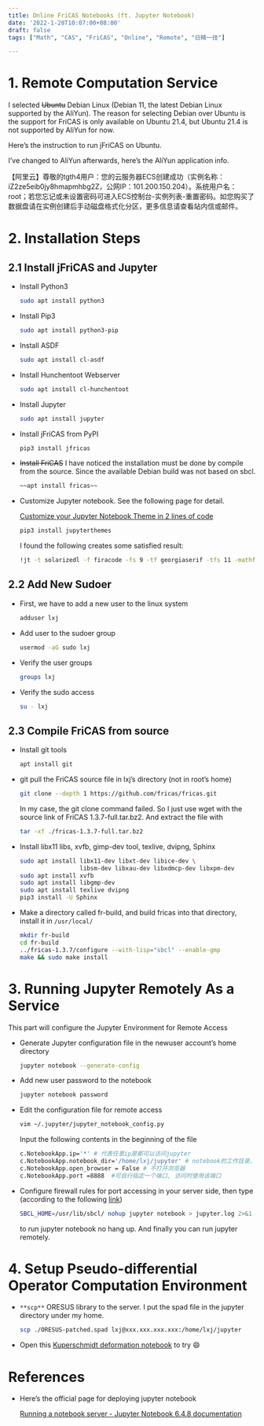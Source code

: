 ```yaml
---
title: Online FriCAS Notebooks (ft. Jupyter Notebook)
date: '2022-1-28T10:07:00+08:00'
draft: false
tags: ["Math", "CAS", "FriCAS", "Online", "Remote", "日精一技"]

---
```


# 1. Remote Computation Service

I selected ~~Ubuntu~~ Debian Linux (Debian 11, the latest Debian Linux supported by the AliYun). The reason for selecting Debian over Ubuntu is the support for FriCAS is only available on Ubuntu 21.4, but Ubuntu 21.4 is not supported by AliYun for now.

 Here’s the instruction to run jFriCAS on Ubuntu. 

[](https://jfricas.readthedocs.io/_/downloads/en/latest/pdf/)

I’ve changed to AliYun afterwards, here’s the AliYun application info.

【阿里云】尊敬的tgth4用户：您的云服务器ECS创建成功（实例名称：iZ2ze5eib0jy8hmapmhbg2Z，公网IP：101.200.150.204）。系统用户名： root；若您忘记或未设置密码可进入ECS控制台-实例列表-重置密码。如您购买了数据盘请在实例创建后手动磁盘格式化分区，更多信息请查看站内信或邮件。

# 2. Installation Steps

## 2.1 Install jFriCAS and Jupyter

- Install Python3
  
    ```bash
    sudo apt install python3
    ```
    
- Install Pip3
  
    ```bash
    sudo apt install python3-pip
    ```
    
- Install ASDF
  
    ```bash
    sudo apt install cl-asdf
    ```
    
- Install Hunchentoot Webserver
  
    ```bash
    sudo apt install cl-hunchentoot
    ```
    
- Install Jupyter
  
    ```bash
    sudo apt install jupyter
    ```
    
- Install jFriCAS from PyPI
  
    ```bash
    pip3 install jfricas
    ```
    
- ~~Install FriCAS~~  I have noticed the installation must be done by compile from the source. Since the available Debian build was not based on sbcl.
  
    ```bash
    ~~apt install fricas~~
    ```
    
- Customize Jupyter notebook. See the following page for detail.
  
    [Customize your Jupyter Notebook Theme in 2 lines of code](https://link.medium.com/8LlqPwAswnb)
    
    ```bash
    pip3 install jupyterthemes
    ```
    
    I found the following  creates some satisfied result: 
    
    ```bash
    !jt -t solarizedl -f firacode -fs 9 -tf georgiaserif -tfs 11 -mathfs 100 -T -N -kl
    ```
    

## 2.2 Add New Sudoer

- First, we have to add a new user to the linux system
  
    ```bash
    adduser lxj
    ```
    
- Add user to the sudoer group
  
    ```bash
    usermod -aG sudo lxj
    ```
    
- Verify the user groups
  
    ```bash
    groups lxj
    ```
    
- Verify the sudo access
  
    ```bash
    su - lxj
    ```
    

## 2.3 Compile FriCAS from source

- Install git tools
  
    ```bash
    apt install git
    ```
    
- git pull the FriCAS source file in lxj’s directory (not in root’s home)
  
    ```bash
    git clone --depth 1 https://github.com/fricas/fricas.git
    ```
    
    In my case, the git clone command failed. So I just use wget with the source link of FriCAS 1.3.7-full.tar.bz2. And extract the file with 
    
    ```bash
    tar -xf ./fricas-1.3.7-full.tar.bz2
    ```
    
- Install libx11 libs, xvfb, gimp-dev tool, texlive, dvipng, Sphinx
  
    ```bash
    sudo apt install libx11-dev libxt-dev libice-dev \
                     libsm-dev libxau-dev libxdmcp-dev libxpm-dev
    sudo apt install xvfb
    sudo apt install libgmp-dev
    sudo apt install texlive dvipng
    pip3 install -U Sphinx
    ```
    
- Make a directory called fr-build, and build fricas into that directory, install it in `/usr/local/`
  
    ```bash
    mkdir fr-build
    cd fr-build
    ../fricas-1.3.7/configure --with-lisp="sbcl" --enable-gmp
    make && sudo make install
    ```
    

# 3. Running Jupyter Remotely As a Service

This part will  configure the Jupyter Environment for Remote Access

- Generate Jupyter configuration file in the newuser account’s home directory
  
    ```bash
    jupyter notebook --generate-config
    ```
    
- Add new user password to the notebook
  
    ```bash
    jupyter notebook password
    ```
    
- Edit the configuration file for remote access
  
    ```bash
    vim ~/.jupyter/jupyter_notebook_config.py
    ```
    
    Input the following contents in the beginning of the file
    
    ```bash
    c.NotebookApp.ip='*' # 代表任意ip是都可以访问jupyter
    c.NotebookApp.notebook_dir='/home/lxj/jupyter' # notebook的工作目录，可以自己的实际情况修改，注意要确保目录存在
    c.NotebookApp.open_browser = False # 不打开浏览器
    c.NotebookApp.port =8888  #可自行指定一个端口, 访问时使用该端口
    ```
    
- Configure firewall rules for port accessing in your server side, then type (according to the following [link](https://groups.google.com/g/fricas-devel/c/YPi7XGyCekY/m/Uz0Wg9o4BgAJ))
  
    ```bash
    SBCL_HOME=/usr/lib/sbcl/ nohup jupyter notebook > jupyter.log 2>&1 &
    ```
    
    to run jupyter notebook no hang up.  And finally you can run jupyter remotely.
    

# 4. Setup Pseudo-differential Operator Computation Environment

- `**scp**` ORESUS library to the server. I put the spad file in the jupyter directory under my home.
  
    ```bash
    scp ./ORESUS-patched.spad lxj@xxx.xxx.xxx.xxx:/home/lxj/jupyter
    ```
    
- Open this [Kuperschmidt deformation notebook](http://101.200.150.204:8888/notebooks/jfricas/Kuperschmidt-Deformation.ipynb) to try 😄

# References

- Here’s the official page for deploying jupyter notebook
  
    [Running a notebook server - Jupyter Notebook 6.4.8 documentation](https://jupyter-notebook.readthedocs.io/en/stable/public_server.html)